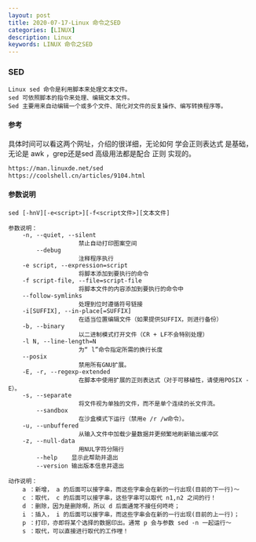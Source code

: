 ```yaml
---
layout: post
title: 2020-07-17-Linux 命令之SED
categories: [LINUX]
description: Linux
keywords: LINUX 命令之SED
---
```


### SED

    Linux sed 命令是利用脚本来处理文本文件。
    sed 可依照脚本的指令来处理、编辑文本文件。
    Sed 主要用来自动编辑一个或多个文件、简化对文件的反复操作、编写转换程序等。

#### 参考 

具体时间可以看这两个网址，介绍的很详细，无论如何 学会正则表达式 是基础，无论是 awk ，grep还是sed 高级用法都是配合 正则 实现的。

```txt
https://man.linuxde.net/sed
https://coolshell.cn/articles/9104.html
```

#### 参数说明

```shell
sed [-hnV][-e<script>][-f<script文件>][文本文件]

参数说明：
    -n, --quiet, --silent
                    禁止自动打印图案空间
        --debug
                    注释程序执行
    -e script, --expression=script
                    将脚本添加到要执行的命令
    -f script-file, --file=script-file
                    将脚本文件的内容添加到要执行的命令中
    --follow-symlinks
                    处理到位时遵循符号链接
    -i[SUFFIX], --in-place[=SUFFIX]
                    在适当位置编辑文件（如果提供SUFFIX，则进行备份）
    -b, --binary
                    以二进制模式打开文件（CR + LF不会特别处理）
    -l N, --line-length=N
                    为“ l”命令指定所需的换行长度
    --posix
                    禁用所有GNU扩展。
    -E, -r, --regexp-extended
                    在脚本中使用扩展的正则表达式（对于可移植性，请使用POSIX -E）。
    -s, --separate
                    将文件视为单独的文件，而不是单个连续的长文件流。
        --sandbox
                    在沙盒模式下运行（禁用e /r /w命令）。
    -u, --unbuffered
                    从输入文件中加载少量数据并更频繁地刷新输出缓冲区
    -z, --null-data
                    用NUL字符分隔行
        --help    显示此帮助并退出
        --version 输出版本信息并退出

动作说明：
    a ：新增， a 的后面可以接字串，而这些字串会在新的一行出现(目前的下一行)～
    c ：取代， c 的后面可以接字串，这些字串可以取代 n1,n2 之间的行！
    d ：删除，因为是删除啊，所以 d 后面通常不接任何咚咚；
    i ：插入， i 的后面可以接字串，而这些字串会在新的一行出现(目前的上一行)；
    p ：打印，亦即将某个选择的数据印出。通常 p 会与参数 sed -n 一起运行～
    s ：取代，可以直接进行取代的工作哩！
```
